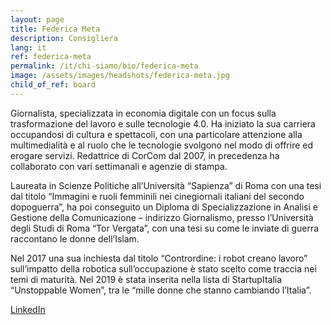 ```yaml
---
layout: page
title: Federica Meta
description: Consigliera
lang: it
ref: federica-meta
permalink: /it/chi-siamo/bio/federica-meta
image: /assets/images/headshots/federica-meta.jpg
child_of_ref: board
---
```


Giornalista, specializzata in economia digitale con un focus sulla trasformazione del lavoro e sulle tecnologie 4.0. Ha iniziato la sua carriera occupandosi di cultura e spettacoli, con una particolare attenzione alla multimedialità e al ruolo che le tecnologie svolgono nel modo di offrire ed erogare servizi. Redattrice di CorCom dal 2007, in precedenza ha collaborato con vari settimanali e agenzie di stampa.

Laureata in Scienze Politiche all’Università “Sapienza” di Roma con una  tesi dal titolo “Immagini e ruoli femminili nei cinegiornali italiani del secondo dopoguerra”, ha poi conseguito un Diploma di Specializzazione in Analisi e Gestione della Comunicazione – indirizzo Giornalismo, presso l’Università degli Studi di Roma “Tor Vergata”, con una tesi su come le inviate di guerra raccontano le donne dell’Islam.

Nel 2017 una sua inchiesta dal titolo “Contrordine: i robot creano lavoro” sull’impatto della robotica sull’occupazione è stato scelto come traccia nei temi di maturità. Nel 2019 è stata inserita nella lista di StartupItalia “Unstoppable Women”, tra le “mille donne che stanno cambiando l’Italia”.

[LinkedIn](https://www.linkedin.com/in/federica-meta-54b428167/)

